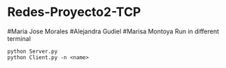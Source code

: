 # Redes-Proyecto2-TCP

#Maria Jose Morales 
#Alejandra Gudiel
#Marisa Montoya
Run in different terminal
   ```
   python Server.py 
   python Client.py -n <name>
   ```
